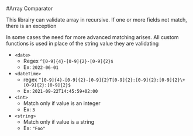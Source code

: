 #Array Comparator

This librairy can validate array in recursive. If one or more fields not match, there is an exception

In some cases the need for more advanced matching arises.
All custom functions is used in place of the string value they are validating

- `<date>`
  - Regex `^[0-9]{4}-[0-9]{2}-[0-9]{2}$`
  - Ex: `2022-06-01`
- `<dateTime>`
  - regex `^[0-9]{4}-[0-9]{2}-[0-9]{2}T[0-9]{2}:[0-9]{2}:[0-9]{2}\+[0-9]{2}:[0-9]{2}$`
  - Ex: `2021-09-22T14:45:59+02:00`
- `<int>`
  - Match only if value is an integer
  - Ex: `3`
- `<string>`
  - Match only if value is a string
  - Ex: `"Foo"`
